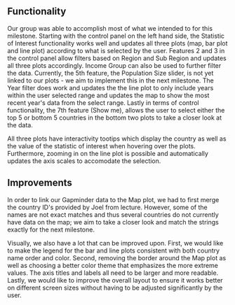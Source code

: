 ## Functionality
Our group was able to accomplish most of what we intended to for this milestone. Starting with the control panel on the left hand side, the Statistic of Interest functionality works well and updates all three plots (map, bar plot and line plot) according to what is selected by the user. Features 2 and 3 in the control panel allow filters based on Region and Sub Region and updates all three plots accordingly. Income Group can also be used to further filter the data. Currently, the 5th feature, the Population Size slider, is not yet linked to our plots - we aim to implement this in the next milestone. The Year filter does work and updates the the line plot to only include years within the user selected range and updates the map to show the most recent year's data from the select range. Lastly in terms of control functionality, the 7th feature (Show me), allows the user to select either the top 5 or bottom 5 countries in the bottom two plots to take a closer look at the data.

All three plots have interactivity tootips which display the country as well as the value of the statistic of interest when hovering over the plots. Furthermore, zooming in on the line plot is possible and automatically updates the axis scales to accomodate the selection.
## Improvements
In order to link our Gapminder data to the Map plot, we had to first merge the country ID's provided by Joel from lecture. However, some of the names are not exact matches and thus several countries do not currently have data on the map; we aim to take a closer look and match the strings exactly for the next milestone. 

Visually, we also have a lot that can be improved upon. First, we would like to make the legend for the bar and line plots consistent with both country name order and color. Second, removing the border around the Map plot as well as choosing a better color theme that emphasizes the more extreme values. The axis titles and labels all need to be larger and more readable. Lastly, we would like to improve the overall layout to ensure it works better on different screen sizes without having to be adjusted significantly by the user.